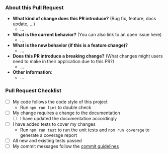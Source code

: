 ### About this Pull Request
- **What kind of change does this PR introduce?** (Bug fix, feature, docs update, ...)
    - …
- **What is the current behavior?** (You can also link to an open issue here)
    - …
- **What is the new behavior (if this is a feature change)?**
    - …
- **Does this PR introduce a breaking change?** (What changes might users need to make in their application due to this PR?)
    - …
- **Other information**:
    - …


### Pull Request Checklist

- [ ] My code follows the code style of this project
    - Run `npm run lint` to double check
- [ ] My change requires a change to the documentation
    - [ ] I have updated the documentation accordingly
- [ ] I have added tests to cover my changes
    - Run `npm run test` to run the unit tests and `npm run coverage` to generate a coverage report
- [ ] All new and existing tests passed
- [ ] My commit messages follow the [commit guidelines](https://github.com/angular/angular/blob/master/CONTRIBUTING.md#commit)
